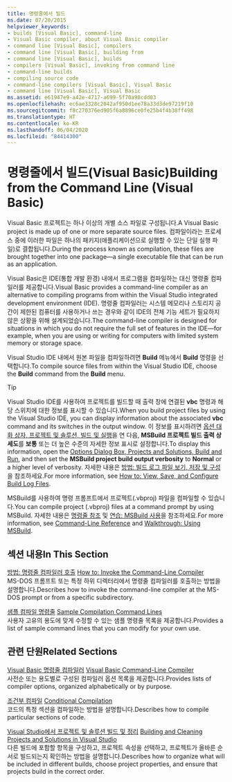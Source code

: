 ```yaml
---
title: 명령줄에서 빌드
ms.date: 07/20/2015
helpviewer_keywords:
- builds [Visual Basic], command-line
- Visual Basic compiler, about Visual Basic compiler
- command line [Visual Basic], compilers
- command line [Visual Basic], building from
- command line [Visual Basic], builds
- compilers [Visual Basic], invoking from command line
- command-line builds
- compiling source code
- command-line compilers [Visual Basic], Visual Basic
- command line [Visual Basic], Visual Basic
ms.assetid: e61947e9-a42e-4717-a699-5f70a98cdd03
ms.openlocfilehash: ec6ae3328c2042af950d1ee78a33d3de97219f10
ms.sourcegitcommit: f8c270376ed905f6a8896ce0fe25b4f4b38ff498
ms.translationtype: HT
ms.contentlocale: ko-KR
ms.lasthandoff: 06/04/2020
ms.locfileid: "84414300"
---
```

# <a name="building-from-the-command-line-visual-basic"></a><span data-ttu-id="1f0bf-102">명령줄에서 빌드(Visual Basic)</span><span class="sxs-lookup"><span data-stu-id="1f0bf-102">Building from the Command Line (Visual Basic)</span></span>

<span data-ttu-id="1f0bf-103">Visual Basic 프로젝트는 하나 이상의 개별 소스 파일로 구성됩니다.</span><span class="sxs-lookup"><span data-stu-id="1f0bf-103">A Visual Basic project is made up of one or more separate source files.</span></span> <span data-ttu-id="1f0bf-104">컴파일이라는 프로세스 중에 이러한 파일은 하나의 패키지(애플리케이션으로 실행할 수 있는 단일 실행 파일)로 결합됩니다.</span><span class="sxs-lookup"><span data-stu-id="1f0bf-104">During the process known as compilation, these files are brought together into one package—a single executable file that can be run as an application.</span></span>

<span data-ttu-id="1f0bf-105">Visual Basic은 IDE(통합 개발 환경) 내에서 프로그램을 컴파일하는 대신 명령줄 컴파일러를 제공합니다.</span><span class="sxs-lookup"><span data-stu-id="1f0bf-105">Visual Basic provides a command-line compiler as an alternative to compiling programs from within the Visual Studio integrated development environment (IDE).</span></span> <span data-ttu-id="1f0bf-106">명령줄 컴파일러는 시스템 메모리나 스토리지 공간이 제한된 컴퓨터를 사용하거나 쓰는 경우와 같이 IDE의 전체 기능 세트가 필요하지 않은 상황을 위해 설계되었습니다.</span><span class="sxs-lookup"><span data-stu-id="1f0bf-106">The command-line compiler is designed for situations in which you do not require the full set of features in the IDE—for example, when you are using or writing for computers with limited system memory or storage space.</span></span>

<span data-ttu-id="1f0bf-107">Visual Studio IDE 내에서 원본 파일을 컴파일하려면 **Build** 메뉴에서 **Build** 명령을 선택합니다.</span><span class="sxs-lookup"><span data-stu-id="1f0bf-107">To compile source files from within the Visual Studio IDE, choose the **Build** command from the **Build** menu.</span></span>

> [!TIP]
> <span data-ttu-id="1f0bf-108">Visual Studio IDE를 사용하여 프로젝트를 빌드할 때 출력 창에 연결된 **vbc** 명령과 해당 스위치에 대한 정보를 표시할 수 있습니다.</span><span class="sxs-lookup"><span data-stu-id="1f0bf-108">When you build project files by using the Visual Studio IDE, you can display information about the associated **vbc** command and its switches in the output window.</span></span> <span data-ttu-id="1f0bf-109">이 정보를 표시하려면 [옵션 대화 상자, 프로젝트 및 솔루션, 빌드 및 실행](/visualstudio/ide/reference/options-dialog-box-projects-and-solutions-build-and-run)을 연 다음, **MSBuild 프로젝트 빌드 출력 상세도**를 **보통** 또는 더 높은 수준의 자세한 정보 표시로 설정합니다.</span><span class="sxs-lookup"><span data-stu-id="1f0bf-109">To display this information, open the [Options Dialog Box,  Projects and Solutions, Build and Run](/visualstudio/ide/reference/options-dialog-box-projects-and-solutions-build-and-run), and then set the **MSBuild project build output verbosity** to **Normal** or a higher level of verbosity.</span></span> <span data-ttu-id="1f0bf-110">자세한 내용은 [방법: 빌드 로그 파일 보기, 저장 및 구성](/visualstudio/ide/how-to-view-save-and-configure-build-log-files)을 참조하세요.</span><span class="sxs-lookup"><span data-stu-id="1f0bf-110">For more information, see [How to: View, Save, and Configure Build Log Files](/visualstudio/ide/how-to-view-save-and-configure-build-log-files).</span></span>

<span data-ttu-id="1f0bf-111">MSBuild를 사용하여 명령 프롬프트에서 프로젝트(.vbproj) 파일을 컴파일할 수 있습니다.</span><span class="sxs-lookup"><span data-stu-id="1f0bf-111">You can compile project (.vbproj) files at a command prompt by using MSBuild.</span></span> <span data-ttu-id="1f0bf-112">자세한 내용은 [명령줄 참조](/visualstudio/msbuild/msbuild-command-line-reference) 및 [연습: MSBuild 사용](/visualstudio/msbuild/walkthrough-using-msbuild)을 참조하세요.</span><span class="sxs-lookup"><span data-stu-id="1f0bf-112">For more information, see [Command-Line Reference](/visualstudio/msbuild/msbuild-command-line-reference) and [Walkthrough: Using MSBuild](/visualstudio/msbuild/walkthrough-using-msbuild).</span></span>

## <a name="in-this-section"></a><span data-ttu-id="1f0bf-113">섹션 내용</span><span class="sxs-lookup"><span data-stu-id="1f0bf-113">In This Section</span></span>

<span data-ttu-id="1f0bf-114">[방법: 명령줄 컴파일러 호출](how-to-invoke-the-command-line-compiler.md) </span><span class="sxs-lookup"><span data-stu-id="1f0bf-114">[How to: Invoke the Command-Line Compiler](how-to-invoke-the-command-line-compiler.md) </span></span>\
<span data-ttu-id="1f0bf-115">MS-DOS 프롬프트 또는 특정 하위 디렉터리에서 명령줄 컴파일러를 호출하는 방법을 설명합니다.</span><span class="sxs-lookup"><span data-stu-id="1f0bf-115">Describes how to invoke the command-line compiler at the MS-DOS prompt or from a specific subdirectory.</span></span>

<span data-ttu-id="1f0bf-116">[샘플 컴파일 명령줄](sample-compilation-command-lines.md) </span><span class="sxs-lookup"><span data-stu-id="1f0bf-116">[Sample Compilation Command Lines](sample-compilation-command-lines.md) </span></span>\
<span data-ttu-id="1f0bf-117">사용자 고유의 용도에 맞게 수정할 수 있는 샘플 명령줄 목록을 제공합니다.</span><span class="sxs-lookup"><span data-stu-id="1f0bf-117">Provides a list of sample command lines that you can modify for your own use.</span></span>

## <a name="related-sections"></a><span data-ttu-id="1f0bf-118">관련 단원</span><span class="sxs-lookup"><span data-stu-id="1f0bf-118">Related Sections</span></span>

<span data-ttu-id="1f0bf-119">[Visual Basic 명령줄 컴파일러](index.md) </span><span class="sxs-lookup"><span data-stu-id="1f0bf-119">[Visual Basic Command-Line Compiler](index.md) </span></span>\
<span data-ttu-id="1f0bf-120">사전순 또는 용도별로 구성된 컴파일러 옵션 목록을 제공합니다.</span><span class="sxs-lookup"><span data-stu-id="1f0bf-120">Provides lists of compiler options, organized alphabetically or by purpose.</span></span>

<span data-ttu-id="1f0bf-121">[조건부 컴파일](../../programming-guide/program-structure/conditional-compilation.md) </span><span class="sxs-lookup"><span data-stu-id="1f0bf-121">[Conditional Compilation](../../programming-guide/program-structure/conditional-compilation.md) </span></span>\
<span data-ttu-id="1f0bf-122">코드의 특정 섹션을 컴파일하는 방법을 설명합니다.</span><span class="sxs-lookup"><span data-stu-id="1f0bf-122">Describes how to compile particular sections of code.</span></span>

<span data-ttu-id="1f0bf-123">[Visual Studio에서 프로젝트 및 솔루션 빌드 및 정리](/visualstudio/ide/building-and-cleaning-projects-and-solutions-in-visual-studio) </span><span class="sxs-lookup"><span data-stu-id="1f0bf-123">[Building and Cleaning Projects and Solutions in Visual Studio](/visualstudio/ide/building-and-cleaning-projects-and-solutions-in-visual-studio) </span></span>\
<span data-ttu-id="1f0bf-124">다른 빌드에 포함할 항목을 구성하고, 프로젝트 속성을 선택하고, 프로젝트가 올바른 순서로 빌드되는지 확인하는 방법을 설명합니다.</span><span class="sxs-lookup"><span data-stu-id="1f0bf-124">Describes how to organize what will be included in different builds, choose project properties, and ensure that projects build in the correct order.</span></span>
